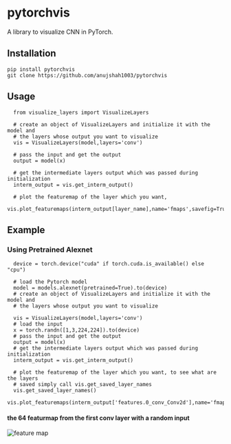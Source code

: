 # pytorchvis
A library to visualize CNN in PyTorch.
## Installation

```
pip install pytorchvis
git clone https://github.com/anujshah1003/pytorchvis
```
## Usage
```
  from visualize_layers import VisualizeLayers

  # create an object of VisualizeLayers and initialize it with the model and 
  # the layers whose output you want to visualize        
  vis = VisualizeLayers(model,layers='conv')

  # pass the input and get the output
  output = model(x)

  # get the intermediate layers output which was passed during initialization
  interm_output = vis.get_interm_output()

  # plot the featuremap of the layer which you want,
  vis.plot_featuremaps(interm_output[layer_name],name='fmaps',savefig=True)
```
## Example
### Using Pretrained Alexnet
```
  device = torch.device("cuda" if torch.cuda.is_available() else "cpu")

  # load the Pytorch model
  model = models.alexnet(pretrained=True).to(device)
  # create an object of VisualizeLayers and initialize it with the model and 
  # the layers whose output you want to visualize

  vis = VisualizeLayers(model,layers='conv')
  # load the input
  x = torch.randn([1,3,224,224]).to(device)
  # pass the input and get the output
  output = model(x)
  # get the intermediate layers output which was passed during initialization
  interm_output = vis.get_interm_output()

  # plot the featuremap of the layer which you want, to see what are the layers
  # saved simply call vis.get_saved_layer_names
  vis.get_saved_layer_names()
  vis.plot_featuremaps(interm_output['features.0_conv_Conv2d'],name='fmaps',savefig=True)

```
#### the 64 featurmap from the first conv layer with a random input
![feature map](https://github.com/anujshah1003/pytorchvis/tree/master/pytorchvis/output_imgs/noise_inpt_fmap-1.jpg)
